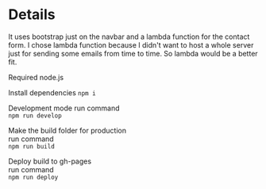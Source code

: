 # Details

It uses bootstrap just on the navbar and a lambda function for the contact form. I chose lambda function because I didn't want to host a whole server just for sending some emails from time to time. So lambda would be a better fit.
 
Required node.js

Install dependencies
`npm i`

Development mode
run command<br/> 
`npm run develop`

Make the build folder for production  
run command<br/> 
`npm run build`

Deploy build to gh-pages  
run command<br/> 
`npm run deploy`
